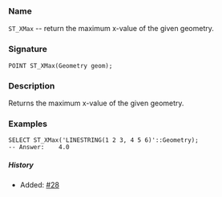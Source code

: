 ### Name
`ST_XMax` -- return the maximum x-value of the given geometry.

### Signature

```mysql
POINT ST_XMax(Geometry geom);
```

### Description

Returns the maximum x-value of the given geometry.

### Examples

```mysql
SELECT ST_XMax('LINESTRING(1 2 3, 4 5 6)'::Geometry);
-- Answer:    4.0
```

##### History

* Added: [#28](https://github.com/irstv/H2GIS/pull/28)
